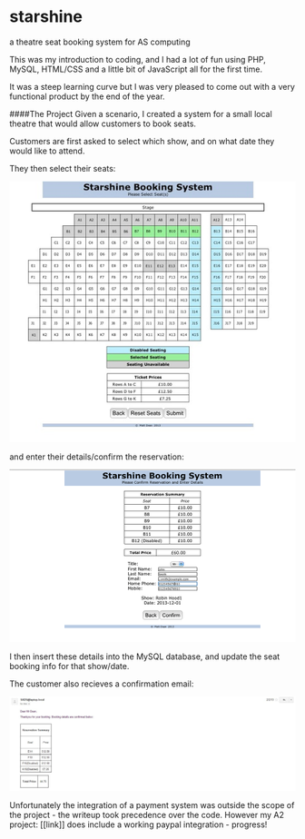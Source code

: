 # starshine
a theatre seat booking system for AS computing

This was my introduction to coding, and I had a lot of fun using PHP, MySQL, HTML/CSS and a little bit of JavaScript all for the first time.

It was a steep learning curve but I was very pleased to come out with a very functional product by the end of the year.

####The Project
Given a scenario, I created a system for a small local theatre that would allow customers to book seats.

Customers are first asked to select which show, and on what date they would like to attend.

They then select their seats:

![See the seat selection screen here.](screenshots/seatselection.jpg)

and enter their details/confirm the reservation:

![Customers then enter their details and confirm the reservation](screenshots/reservationconf.png)

I then insert these details into the MySQL database, and update the seat booking info for that show/date.

The customer also recieves a confirmation email:

![The customer also recieves a confirmation email](screenshots/email.JPG)


Unfortunately the integration of a payment system was outside the scope of the project - the writeup took precedence over the code.
However my A2 project: [[link]] does include a working paypal integration - progress!
